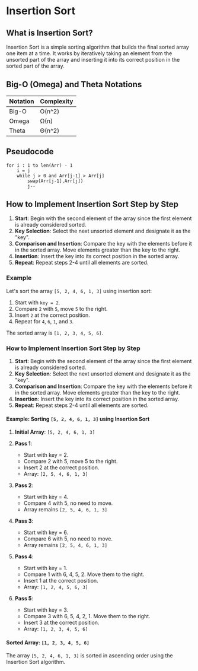 # Insertion Sort

## What is Insertion Sort?

Insertion Sort is a simple sorting algorithm that builds the final sorted array one item at a time. It works by iteratively taking an element from the unsorted part of the array and inserting it into its correct position in the sorted part of the array. 

## Big-O (Omega) and Theta Notations

| Notation | Complexity  |
|----------|-------------|
| Big-O    | O(n^2)      |
| Omega    | Ω(n)        |
| Theta    | Θ(n^2)      |

## Pseudocode

```plaintext
for i : 1 to len(Arr) - 1
    i = j
    while j > 0 and Arr[j-1] > Arr[j]
        swap(Arr[j-1],Arr[j])
        j--
````

## How to Implement Insertion Sort Step by Step

1. **Start**: Begin with the second element of the array since the first element is already considered sorted.
2. **Key Selection**: Select the next unsorted element and designate it as the "key".
3. **Comparison and Insertion**: Compare the key with the elements before it in the sorted array. Move elements greater than the key to the right.
4. **Insertion**: Insert the key into its correct position in the sorted array.
5. **Repeat**: Repeat steps 2-4 until all elements are sorted.

### Example

Let's sort the array `[5, 2, 4, 6, 1, 3]` using insertion sort:

1. Start with `key = 2`.
2. Compare `2` with `5`, move `5` to the right.
3. Insert `2` at the correct position.
4. Repeat for `4`, `6`, `1`, and `3`.

The sorted array is `[1, 2, 3, 4, 5, 6]`.

### How to Implement Insertion Sort Step by Step

1. **Start**: Begin with the second element of the array since the first element is already considered sorted.
2. **Key Selection**: Select the next unsorted element and designate it as the "key".
3. **Comparison and Insertion**: Compare the key with the elements before it in the sorted array. Move elements greater than the key to the right.
4. **Insertion**: Insert the key into its correct position in the sorted array.
5. **Repeat**: Repeat steps 2-4 until all elements are sorted.

#### Example: Sorting `[5, 2, 4, 6, 1, 3]` using Insertion Sort

1. **Initial Array**: `[5, 2, 4, 6, 1, 3]`

2. **Pass 1**:  
   - Start with key = 2.  
   - Compare 2 with 5, move 5 to the right.  
   - Insert 2 at the correct position.  
   - Array: `[2, 5, 4, 6, 1, 3]`

3. **Pass 2**:  
   - Start with key = 4.  
   - Compare 4 with 5, no need to move.  
   - Array remains `[2, 5, 4, 6, 1, 3]`

4. **Pass 3**:  
   - Start with key = 6.  
   - Compare 6 with 5, no need to move.  
   - Array remains `[2, 5, 4, 6, 1, 3]`

5. **Pass 4**:  
   - Start with key = 1.  
   - Compare 1 with 6, 4, 5, 2. Move them to the right.  
   - Insert 1 at the correct position.  
   - Array: `[1, 2, 4, 5, 6, 3]`

6. **Pass 5**:  
   - Start with key = 3.  
   - Compare 3 with 6, 5, 4, 2, 1. Move them to the right.  
   - Insert 3 at the correct position.  
   - Array: `[1, 2, 3, 4, 5, 6]`

#### Sorted Array: `[1, 2, 3, 4, 5, 6]`

The array `[5, 2, 4, 6, 1, 3]` is sorted in ascending order using the Insertion Sort algorithm.
